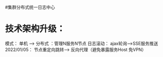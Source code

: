#集群分布式统一日志中心
# 技术架构升级：
模式：  单机 --> 分布式 ：管理N服务N节点
日志滚动： ajax轮询-->SSE服务推送
2022/01/05： 节点重定向跳转--> 反向代理（避免暴露服务Host 免VPN）
